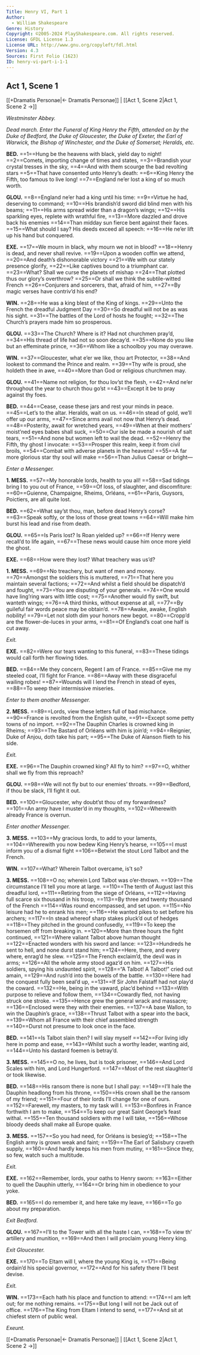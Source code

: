 ```yaml
---
Title: Henry VI, Part 1
Author: 
  - William Shakespeare
Genre: History
Copyright: ©2005-2024 PlayShakespeare.com. All rights reserved.
License: GFDL License 1.3
License URL: http://www.gnu.org/copyleft/fdl.html
Version: 4.3
Sources: First Folio (1623)
ID: henry-vi-part-i-1-1
---
```


## Act 1, Scene 1
[[+Dramatis Personae|← Dramatis Personae]] | [[Act 1, Scene 2|Act 1, Scene 2 →]]

*Westminster Abbey.*

*Dead march. Enter the Funeral of King Henry the Fifth, attended on by the Duke of Bedford, the Duke of Gloucester, the Duke of Exeter, the Earl of Warwick, the Bishop of Winchester, and the Duke of Somerset; Heralds, etc.*

**BED.**
==1==Hung be the heavens with black, yield day to night!
==2==Comets, importing change of times and states,
==3==Brandish your crystal tresses in the sky,
==4==And with them scourge the bad revolting stars
==5==That have consented unto Henry’s death:
==6==King Henry the Fifth, too famous to live long!
==7==England ne’er lost a king of so much worth.

**GLOU.**
==8==England ne’er had a king until his time:
==9==Virtue he had, deserving to command;
==10==His brandish’d sword did blind men with his beams;
==11==His arms spread wider than a dragon’s wings;
==12==His sparkling eyes, replete with wrathful fire,
==13==More dazzled and drove back his enemies
==14==Than midday sun fierce bent against their faces.
==15==What should I say? His deeds exceed all speech:
==16==He ne’er lift up his hand but conquered.

**EXE.**
==17==We mourn in black, why mourn we not in blood?
==18==Henry is dead, and never shall revive.
==19==Upon a wooden coffin we attend,
==20==And death’s dishonorable victory
==21==We with our stately presence glorify,
==22==Like captives bound to a triumphant car.
==23==What? Shall we curse the planets of mishap
==24==That plotted thus our glory’s overthrow?
==25==Or shall we think the subtile-witted French
==26==Conjurers and sorcerers, that, afraid of him,
==27==By magic verses have contriv’d his end?

**WIN.**
==28==He was a king blest of the King of kings.
==29==Unto the French the dreadful Judgment Day
==30==So dreadful will not be as was his sight.
==31==The battles of the Lord of hosts he fought;
==32==The Church’s prayers made him so prosperous.

**GLOU.**
==33==The Church? Where is it? Had not churchmen pray’d,
==34==His thread of life had not so soon decay’d.
==35==None do you like but an effeminate prince,
==36==Whom like a schoolboy you may overawe.

**WIN.**
==37==Gloucester, what e’er we like, thou art Protector,
==38==And lookest to command the Prince and realm.
==39==Thy wife is proud, she holdeth thee in awe,
==40==More than God or religious churchmen may.

**GLOU.**
==41==Name not religion, for thou lov’st the flesh,
==42==And ne’er throughout the year to church thou go’st
==43==Except it be to pray against thy foes.

**BED.**
==44==Cease, cease these jars and rest your minds in peace.
==45==Let’s to the altar. Heralds, wait on us.
==46==In stead of gold, we’ll offer up our arms,
==47==Since arms avail not now that Henry’s dead.
==48==Posterity, await for wretched years,
==49==When at their mothers’ moist’ned eyes babes shall suck,
==50==Our isle be made a nourish of salt tears,
==51==And none but women left to wail the dead.
==52==Henry the Fifth, thy ghost I invocate:
==53==Prosper this realm, keep it from civil broils,
==54==Combat with adverse planets in the heavens!
==55==A far more glorious star thy soul will make
==56==Than Julius Caesar or bright⁠—

*Enter a Messenger.*

**1. MESS.**
==57==My honorable lords, health to you all!
==58==Sad tidings bring I to you out of France,
==59==Of loss, of slaughter, and discomfiture:
==60==Guienne, Champaigne, Rheims, Orléans,
==61==Paris, Guysors, Poictiers, are all quite lost.

**BED.**
==62==What say’st thou, man, before dead Henry’s corse?
==63==Speak softly, or the loss of those great towns
==64==Will make him burst his lead and rise from death.

**GLOU.**
==65==Is Paris lost? Is Roan yielded up?
==66==If Henry were recall’d to life again,
==67==These news would cause him once more yield the ghost.

**EXE.**
==68==How were they lost? What treachery was us’d?

**1. MESS.**
==69==No treachery, but want of men and money.
==70==Amongst the soldiers this is muttered,
==71==That here you maintain several factions;
==72==And whilst a field should be dispatch’d and fought,
==73==You are disputing of your generals.
==74==One would have ling’ring wars with little cost;
==75==Another would fly swift, but wanteth wings;
==76==A third thinks, without expense at all,
==77==By guileful fair words peace may be obtain’d.
==78==Awake, awake, English nobility!
==79==Let not sloth dim your honors new begot.
==80==Cropp’d are the flower-de-luces in your arms,
==81==Of England’s coat one half is cut away.

*Exit.*

**EXE.**
==82==Were our tears wanting to this funeral,
==83==These tidings would call forth her flowing tides.

**BED.**
==84==Me they concern, Regent I am of France.
==85==Give me my steeled coat, I’ll fight for France.
==86==Away with these disgraceful wailing robes!
==87==Wounds will I lend the French in stead of eyes,
==88==To weep their intermissive miseries.

*Enter to them another Messenger.*

**2. MESS.**
==89==Lords, view these letters full of bad mischance.
==90==France is revolted from the English quite,
==91==Except some petty towns of no import.
==92==The Dauphin Charles is crowned king in Rheims;
==93==The Bastard of Orléans with him is join’d;
==94==Reignier, Duke of Anjou, doth take his part;
==95==The Duke of Alanson flieth to his side.

*Exit.*

**EXE.**
==96==The Dauphin crowned king? All fly to him?
==97==O, whither shall we fly from this reproach?

**GLOU.**
==98==We will not fly but to our enemies’ throats.
==99==Bedford, if thou be slack, I’ll fight it out.

**BED.**
==100==Gloucester, why doubt’st thou of my forwardness?
==101==An army have I muster’d in my thoughts,
==102==Wherewith already France is overrun.

*Enter another Messenger.*

**3. MESS.**
==103==My gracious lords, to add to your laments,
==104==Wherewith you now bedew King Henry’s hearse,
==105==I must inform you of a dismal fight
==106==Betwixt the stout Lord Talbot and the French.

**WIN.**
==107==What? Wherein Talbot overcame, is’t so?

**3. MESS.**
==108==O no; wherein Lord Talbot was o’er-thrown.
==109==The circumstance I’ll tell you more at large.
==110==The tenth of August last this dreadful lord,
==111==Retiring from the siege of Orléans,
==112==Having full scarce six thousand in his troop,
==113==By three and twenty thousand of the French
==114==Was round encompassed, and set upon.
==115==No leisure had he to enrank his men;
==116==He wanted pikes to set before his archers;
==117==In stead whereof sharp stakes pluck’d out of hedges
==118==They pitched in the ground confusedly,
==119==To keep the horsemen off from breaking in.
==120==More than three hours the fight continued,
==121==Where valiant Talbot above human thought
==122==Enacted wonders with his sword and lance:
==123==Hundreds he sent to hell, and none durst stand him;
==124==Here, there, and every where, enrag’d he slew.
==125==The French exclaim’d, the devil was in arms;
==126==All the whole army stood agaz’d on him.
==127==His soldiers, spying his undaunted spirit,
==128==“A Talbot! A Talbot!” cried out amain,
==129==And rush’d into the bowels of the battle.
==130==Here had the conquest fully been seal’d up,
==131==If Sir John Falstaff had not play’d the coward.
==132==He, being in the vaward, plac’d behind
==133==With purpose to relieve and follow them,
==134==Cowardly fled, not having struck one stroke.
==135==Hence grew the general wrack and massacre;
==136==Enclosed were they with their enemies.
==137==A base Wallon, to win the Dauphin’s grace,
==138==Thrust Talbot with a spear into the back,
==139==Whom all France with their chief assembled strength
==140==Durst not presume to look once in the face.

**BED.**
==141==Is Talbot slain then? I will slay myself
==142==For living idly here in pomp and ease,
==143==Whilst such a worthy leader, wanting aid,
==144==Unto his dastard foemen is betray’d.

**3. MESS.**
==145==O no, he lives, but is took prisoner,
==146==And Lord Scales with him, and Lord Hungerford.
==147==Most of the rest slaughter’d or took likewise.

**BED.**
==148==His ransom there is none but I shall pay:
==149==I’ll hale the Dauphin headlong from his throne,
==150==His crown shall be the ransom of my friend;
==151==Four of their lords I’ll change for one of ours.
==152==Farewell, my masters, to my task will I.
==153==Bonfires in France forthwith I am to make,
==154==To keep our great Saint George’s feast withal.
==155==Ten thousand soldiers with me I will take,
==156==Whose bloody deeds shall make all Europe quake.

**3. MESS.**
==157==So you had need, for Orléans is besieg’d;
==158==The English army is grown weak and faint;
==159==The Earl of Salisbury craveth supply,
==160==And hardly keeps his men from mutiny,
==161==Since they, so few, watch such a multitude.

*Exit.*

**EXE.**
==162==Remember, lords, your oaths to Henry sworn:
==163==Either to quell the Dauphin utterly,
==164==Or bring him in obedience to your yoke.

**BED.**
==165==I do remember it, and here take my leave,
==166==To go about my preparation.

*Exit Bedford.*

**GLOU.**
==167==I’ll to the Tower with all the haste I can,
==168==To view th’ artillery and munition,
==169==And then I will proclaim young Henry king.

*Exit Gloucester.*

**EXE.**
==170==To Eltam will I, where the young King is,
==171==Being ordain’d his special governor,
==172==And for his safety there I’ll best devise.

*Exit.*

**WIN.**
==173==Each hath his place and function to attend:
==174==I am left out; for me nothing remains.
==175==But long I will not be Jack out of office.
==176==The King from Eltam I intend to send,
==177==And sit at chiefest stern of public weal.

*Exeunt.*

[[+Dramatis Personae|← Dramatis Personae]] | [[Act 1, Scene 2|Act 1, Scene 2 →]]
